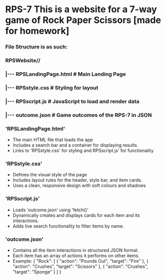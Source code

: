RPS-7 
This is a website for a 7-way game of Rock Paper Scissors [made for homework]
===

### File Structure is as such:

### RPSWebsite//
###     |--- RPSLandingPage.html    # Main Landing Page
###     |--- RPSstyle.css           # Styling for layout
###     |--- RPSscript.js           # JavaScript to load and render data
###     |--- outcome.json           # Game outcomes of the RPS-7 in JSON


### 'RPSLandingPage.html'
- The main HTML file that loads the app
- Includes a search bar and a container for displaying results.
- Links to 'RPSstyle.css' for styling and RPSscript.js' for functionality

### 'RPSstyle.css'
- Defines the visual style of the page
- Includes layout rules for the header, style bar, and item cards.
- Uses a clean, responsive design with soft colours and shadows

### 'RPSscript.js'
- Loads 'outcome.json' using 'fetch()'
- Dynamically creates and displays cards for each item and its interactions.
- Adds live search functionality to filter items by name.

### 'outcome.json'
- Contains all the item interactions in structured JSON format.
- Each item has an array of actions it performs on other items.
- Example:
{
    "Rock": [
        { "action": "Pounds Out", "target": "Fire" },
        { "action": "Crushes", "target": "Scissors" },
        { "action": "Crushes", "target": "Sponge" }
    ]
}
